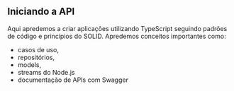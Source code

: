 ## Iniciando a API

Aqui apredemos a criar aplicações utilizando TypeScript seguindo padrões de código e princípios do SOLID. Apredemos conceitos importantes como:

- casos de uso,
- repositórios,
- models,
- streams do Node.js
- documentação de APIs com Swagger